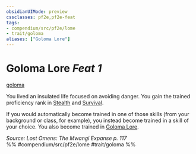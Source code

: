 ```yaml
---
obsidianUIMode: preview
cssclasses: pf2e,pf2e-feat
tags:
- compendium/src/pf2e/lome
- trait/goloma
aliases: ["Goloma Lore"]
---
```

# Goloma Lore  *Feat 1*  
[goloma](rules/traits/goloma-lome.md "Goloma Ancestry & Heritage Trait")  


You lived an insulated life focused on avoiding danger. You gain the trained proficiency rank in [Stealth](compendium/skills.md#Stealth) and [Survival](compendium/skills.md#Survival).

If you would automatically become trained in one of those skills (from your background or class, for example), you instead become trained in a skill of your choice. You also become trained in [Goloma Lore](compendium/skills.md#Lore).

*Source: Lost Omens: The Mwangi Expanse p. 117*  
%% #compendium/src/pf2e/lome #trait/goloma %%